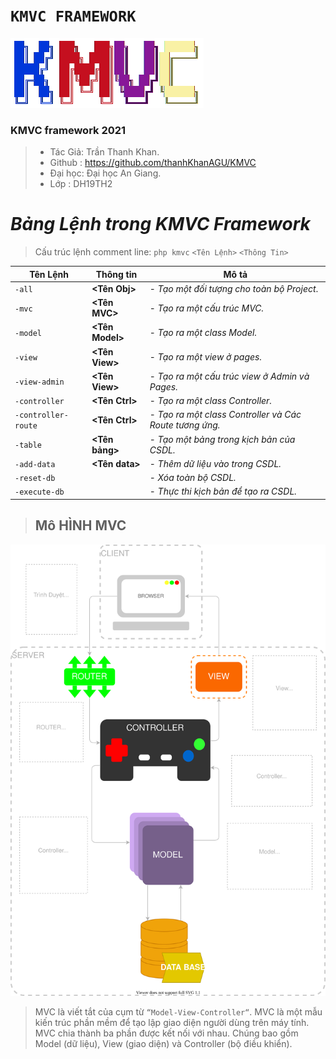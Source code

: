 # `KMVC FRAMEWORK` 
![image info](core/logo.png)
### KMVC framework 2021

> - Tác Giả: Trần Thanh Khan.
> - Github : https://github.com/thanhKhanAGU/KMVC
> - Đại học: Đại học An Giang.
> - Lớp    : DH19TH2
# *Bảng Lệnh trong KMVC Framework*
> Cấu trúc lệnh comment line: `php kmvc` `<Tên Lệnh>` `<Thông Tin>`

|Tên Lệnh            |Thông tin       | Mô tả                                                   |
|--------------------|----------------|---------------------------------------------------------|
| `-all`             |**<Tên Obj>**   |- *Tạo một đối tượng cho toàn bộ Project*.               |
| `-mvc`             |**<Tên MVC>**   |- *Tạo ra một cấu trúc MVC.*                             |
| `-model`           |**<Tên Model>** |- *Tạo ra một class Model.*                              |
| `-view`            |**<Tên View>**  |- *Tạo ra một view ở pages.*                             |
| `-view-admin`      |**<Tên View>**  |- *Tạo ra một cấu trúc view ở Admin và Pages.*           |
| `-controller`      |**<Tên Ctrl>**  |- *Tạo ra một class Controller.*                         |
| `-controller-route`|**<Tên Ctrl>**  |- *Tạo ra một class Controller và Các Route tương ứng.*  |
| `-table`           |**<Tên bảng>**  |- *Tạo một bảng trong kịch bản của CSDL.*                |
| `-add-data`        |**<Tên data>**  |- *Thêm dữ liệu vào trong CSDL.*                         |
| `-reset-db`        |                |- *Xóa toàn bộ CSDL.*                                    |
| `-execute-db`      |                |- *Thực thi kịch bản để tạo ra CSDL.*                    |
>## Mô HÌNH MVC

![image info](core/mvc_map.svg)
>MVC là viết tắt của cụm từ `“Model-View-Controller“`. MVC là một mẫu kiến trúc phần mềm để tạo lập giao diện người dùng trên máy tính. MVC chia thành ba phần được kết nối với nhau. Chúng bao gồm Model (dữ liệu), View (giao diện) và Controller (bộ điều khiển).


